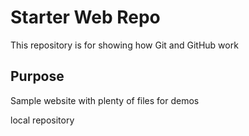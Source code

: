 # Starter Web Repo

This repository is for showing how Git and GitHub work

## Purpose

Sample website with plenty of files for demos

local repository